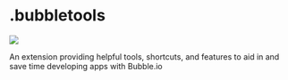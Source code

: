 # .bubbletools
![](https://github.com/jadedkitty/bubble-tools/blob/master/icons/bubble-tools-icon-128px.png)

An extension providing helpful tools, shortcuts, and features to aid in and save time developing apps with Bubble.io  

